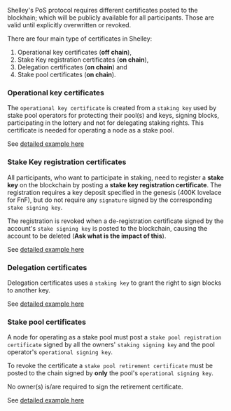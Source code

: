 
Shelley's PoS protocol requires different certificates posted to the blockhain; which will be publicly available for all participants. Those are valid until explicitly overwritten or revoked.

There are four main type of certificates in Shelley:
1. Operational key certificates (__off chain__),
2. Stake Key registration certificates (__on chain__),
3. Delegation certificates (__on chain__) and
4. Stake pool certificates (__on chain__).

### Operational key certificates

The `operational key certificate` is created from a `staking key`
used by stake pool operators for protecting their pool(s) and keys, signing blocks, participating in the lottery and not for delegating staking rights.
This certificate is needed for operating a node as a stake pool.

See [detailed example here](Staking/Operators.md#run-a-node-with-operational-key-certificate)


### Stake Key registration certificates

All participants, who want to participate in staking, need to register a __stake key__ on the blockchain by posting a __stake key registration certificate__. The registration requires a key deposit specified in the genesis (400K lovelace for FnF), but do not require any `signature` signed by the corresponding `stake signing key`.

The registration is revoked when a de-registration certificate signed by the account's `stake signing key` is posted to the blockchain, causing the account to be deleted (__Ask what is the impact of this__).

See [detailed example here](Staking/Operators.md#create-stake-key-registration-certificate)

### Delegation certificates

Delegation certificates uses a `staking key` to grant the right to sign blocks to another key. 

See [detailed example here](Staking/Operators.md#create-the-stake-owners-delegation-certificate)

### Stake pool certificates

A node for operating as a stake pool must post a `stake pool registration certificate` signed by all the owners' `staking signing key` and the pool operator's `operational signing key`. 

To revoke the certificate a `stake pool retirement certificate` must be posted to the chain signed by __only__ the pool's `operational signing key`.

No owner(s) is/are required to sign the retirement certificate.

See [detailed example here](Staking/Operators.md#run-a-node-with-operational-key-certificate)


